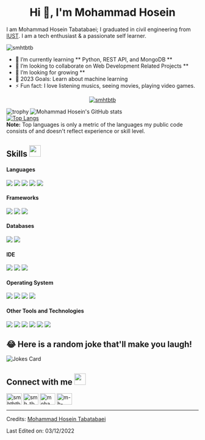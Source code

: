 <h1 align="center">Hi 👋, I'm Mohammad Hosein</h1>

I am Mohammad Hosein Tabatabaei; I graduated in civil engineering from [IUST](http://www.iust.ac.ir/en). I am a tech enthusiast & a passionate self learner.

<p align="left"> <img src="https://komarev.com/ghpvc/?username=HridoyHazard" alt="smhtbtb" /> </p>

- 🌱 I’m currently learning ** Python, REST API, and MongoDB **
- 👯 I’m looking to collaborate on Web Development Related Projects **
- 🤔 I’m looking for growing **
- 🥅 2023 Goals: Learn about machine learning
- ⚡ Fun fact: I love listening musics, seeing movies, playing video games.

<p align="center">
    <a href="https://github.com/smhtbtb/github-readme-streak-stats">
        <img title="🔥 Get streak stats for your profile at git.io/streak-stats" alt="smhtbtb" src="https://github-readme-streak-stats.herokuapp.com/?user=smhtbtb&theme=black-ice&hide_border=true&stroke=0000&background=060A0CD0"/>
    </a>
</p>

![trophy](https://github-profile-trophy.vercel.app/?username=smhtbtb&row=1&no-bg=true)
![Mohammad Hosein's GitHub stats](https://github-readme-stats.vercel.app/api?username=smhtbtb&show_icons=true&count_private=true&theme=great-gatsby) </br>
[![Top Langs](https://github-readme-stats.vercel.app/api/top-langs/?username=smhtbtb&theme=great-gatsby&layout=compact)](https://github.com/smhtbtb)
</br>
<b>Note:</b> Top languages is only a metric of the languages my public code consists of and doesn't reflect experience or skill level.

## Skills <img src="https://media.giphy.com/media/iY8CRBdQXODJSCERIr/giphy.gif" width="30px">&nbsp; 

<h4> Languages </h4>
<span> 
  <img src="https://img.shields.io/badge/python-01DF01?style=for-the-badge&logo=python&logoColor=white">
  <img src="https://img.shields.io/badge/HTML5-E34F26?style=for-the-badge&logo=html5&logoColor=white">
  <img src="https://img.shields.io/badge/CSS3-1572B6?style=for-the-badge&logo=css3&logoColor=white">
  <img src="https://img.shields.io/badge/JavaScript-F7DF1E?style=for-the-badge&logo=javascript&logoColor=black">
  <img src="https://img.shields.io/badge/PHP-777BB4?style=for-the-badge&logo=php&logoColor=white">
</span>

<h4> Frameworks </h4>
<span>
  <img src="https://img.shields.io/badge/Django-0B6121?style=for-the-badge&logo=Django&logoColor=white">
  <img src="https://img.shields.io/badge/Flask-D7DF01?style=for-the-badge&logo=flask&logoColor=black">
  <img src="https://img.shields.io/badge/Bootstrap-563D7C?style=for-the-badge&logo=bootstrap&logoColor=white">
</span>

<h4> Databases </h4>
<span>
  <img src="https://img.shields.io/badge/MySQL-00000F?style=for-the-badge&logo=mysql&logoColor=white">
  <img src="https://img.shields.io/badge/MongoDB-4EA94B?style=for-the-badge&logo=mongodb&logoColor=white">
</span>

<h4> IDE </h4>
<span>
<img src="https://img.shields.io/badge/PyCharm-013ADF?style=for-the-badge&logo=PyCharm&logoColor=white">
<img src="https://img.shields.io/badge/sublime_text-%23575757.svg?&style=for-the-badge&logo=sublime-text&logoColor=important">
<img src="https://img.shields.io/badge/Visual_Studio_Code-0078D4?style=for-the-badge&logo=visual%20studio%20code&logoColor=white">

<h4> Operating System </h4>
<span>
  <img src="https://img.shields.io/badge/Linux-FCC624?style=for-the-badge&logo=linux&logoColor=black">
  <img src="https://img.shields.io/badge/Ubuntu-E95420?style=for-the-badge&logo=ubuntu&logoColor=white">
  <img src="https://img.shields.io/badge/Windows-0078D6?style=for-the-badge&logo=windows&logoColor=white">
  <img src="https://img.shields.io/badge/Android-3DDC84?style=for-the-badge&logo=android&logoColor=white">
</span>

<h4> Other Tools and Technologies </h4>
<span>
  <img src="https://img.shields.io/badge/Git-F05032?style=for-the-badge&logo=git&logoColor=white">
  <img src="https://img.shields.io/badge/Postman-FF6C37?style=for-the-badge&logo=Postman&logoColor=white">
  <img src="https://img.shields.io/badge/Git-F05032?style=for-the-badge&logo=git&logoColor=white">
  <img src="https://img.shields.io/badge/json-5E5C5C?style=for-the-badge&logo=json&logoColor=white">
  <img src="https://img.shields.io/badge/jQuery-0769AD?style=for-the-badge&logo=jquery&logoColor=white">
  <img src="https://img.shields.io/badge/Font_Awesome-339AF0?style=for-the-badge&logo=fontawesome&logoColor=white">
</span>
    
## 😂 Here is a random joke that'll make you laugh!
![Jokes Card](https://readme-jokes.vercel.app/api)

## Connect with me <img src="https://media.giphy.com/media/iY8CRBdQXODJSCERIr/giphy.gif" width="30px">
<a href="https://github.com/smhtbtb" target="blank"><img align="center" src="https://raw.githubusercontent.com/rahuldkjain/github-profile-readme-generator/master/src/images/icons/Social/github.svg" alt="smhtbtb" height="30" width="40" /></a>
<a href="https://t.me/smh_tb" target="blank"><img align="center" src="https://upload.wikimedia.org/wikipedia/commons/8/82/Telegram_logo.svg" alt="smh_tb" height="30" width="40" /></a>
<a href="mailto:mohammad.h.tabatabaei78@gmail.com" target="blank"><img align="center" src="https://www.svgrepo.com/show/349378/gmail.svg" alt="mohammad.h.tabatabaei78@gmail.com" height="30" width="40" /></a>
<a href="https://stackoverflow.com/users/15814879/m-h-taba" target="blank"><img align="center" src="https://raw.githubusercontent.com/Delta456/Delta456/master/img/stack.svg" alt="m-h-taba" height="30" width="40" /></a>
<br>


-----
Credits: [Mohammad Hosein Tabatabaei](https://github.com/smhtbtb)

Last Edited on: 03/12/2022
